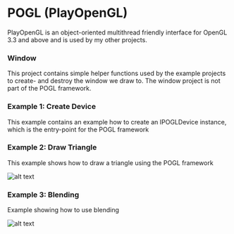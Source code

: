# POGL (PlayOpenGL) #

PlayOpenGL is an object-oriented multithread friendly interface for OpenGL 3.3 and above and is used by my other projects.

### Window ###

This project contains simple helper functions used by the example projects to create- and destroy the window we draw to. 
The window project is not part of the POGL framework.

### Example 1: Create Device ###

This example contains an example how to create an IPOGLDevice instance, which is the entry-point for the POGL framework

### Example 2: Draw Triangle ###

This example shows how to draw a triangle using the POGL framework

![alt text](https://raw.githubusercontent.com/perandersson/POGL/master/example2_drawtriangle/screenshot.png "Example 2")

### Example 3: Blending ###

Example showing how to use blending

![alt text](https://raw.githubusercontent.com/perandersson/POGL/master/example3_blending/screenshot.png "Example 2")